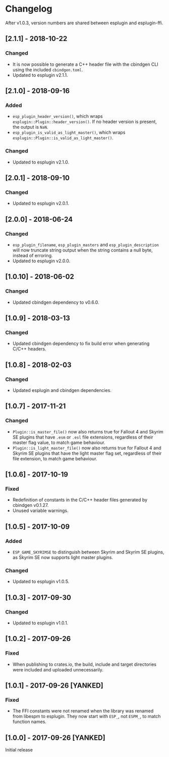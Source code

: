 # Changelog

After v1.0.3, version numbers are shared between esplugin and esplugin-ffi.

## [2.1.1] - 2018-10-22

### Changed

- It is now possible to generate a C++ header file with the cbindgen CLI using
  the included `cbindgen.toml`.
- Updated to esplugin v2.1.1.

## [2.1.0] - 2018-09-16

### Added

- `esp_plugin_header_version()`, which wraps
  `esplugin::Plugin::header_version()`. If no header version is present, the
  output is `NaN`.
- `esp_plugin_is_valid_as_light_master()`, which wraps
  `esplugin::Plugin::is_valid_as_light_master()`.

### Changed

- Updated to esplugin v2.1.0.

## [2.0.1] - 2018-09-10

### Changed

- Updated to esplugin v2.0.1.

## [2.0.0] - 2018-06-24

### Changed

- `esp_plugin_filename`, `esp_plugin_masters` and `esp_plugin_description` will
  now truncate string output when the string contains a null byte, instead of
  erroring.
- Updated to esplugin v2.0.0.

## [1.0.10] - 2018-06-02

### Changed

- Updated cbindgen dependency to v0.6.0.

## [1.0.9] - 2018-03-13

### Changed

- Updated cbindgen dependency to fix build error when generating C/C++ headers.

## [1.0.8] - 2018-02-03

### Changed

- Updated esplugin and cbindgen dependencies.

## [1.0.7] - 2017-11-21

### Changed

- `Plugin::is_master_file()` now also returns true for Fallout 4 and Skyrim SE plugins that have `.esm` or `.esl` file extensions, regardless of their master flag value, to match game behaviour.
- `Plugin::is_light_master_file()` now also returns true for Fallout 4 and Skyrim SE plugins that have the light master flag set, regardless of their file extension, to match game behaviour.

## [1.0.6] - 2017-10-19

### Fixed

- Redefinition of constants in the C/C++ header files generated by cbindgen v0.1.27.
- Unused variable warnings.

## [1.0.5] - 2017-10-09

### Added

- `ESP_GAME_SKYRIMSE` to distinguish between Skyrim and Skyrim SE plugins, as Skyrim SE now supports light master plugins.

### Changed

- Updated to esplugin v1.0.5.

## [1.0.3] - 2017-09-30

### Changed

- Updated to esplugin v1.0.1.

## [1.0.2] - 2017-09-26

### Fixed

- When publishing to crates.io, the build, include and target directories were included and uploaded unnecessarily.

## [1.0.1] - 2017-09-26 [YANKED]

### Fixed

- The FFI constants were not renamed when the library was renamed from libespm to esplugin. They now start with `ESP_`, not `ESPM_`, to match function names.

## [1.0.0] - 2017-09-26 [YANKED]

Initial release
